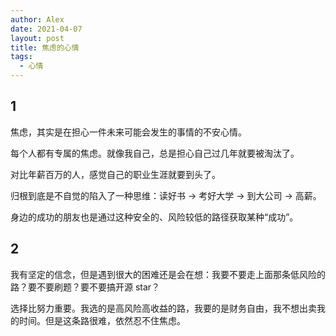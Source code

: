 ```yaml
---
author: Alex
date: 2021-04-07
layout: post
title: 焦虑的心情
tags:
  - 心情
---
```


## 1

焦虑，其实是在担心一件未来可能会发生的事情的不安心情。

每个人都有专属的焦虑。就像我自己，总是担心自己过几年就要被淘汰了。

对比年薪百万的人，感觉自己的职业生涯就要到头了。

归根到底是不自觉的陷入了一种思维：读好书 -> 考好大学 -> 到大公司 -> 高薪。

身边的成功的朋友也是通过这种安全的、风险较低的路径获取某种“成功”。

## 2

我有坚定的信念，但是遇到很大的困难还是会在想：我要不要走上面那条低风险的路？要不要刷题？要不要搞开源 star？

选择比努力重要。我选的是高风险高收益的路，我要的是财务自由，我不想出卖我的时间。但是这条路很难，依然忍不住焦虑。
